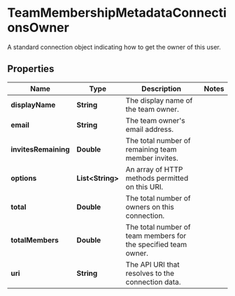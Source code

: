 

# TeamMembershipMetadataConnectionsOwner

A standard connection object indicating how to get the owner of this user.

## Properties

| Name | Type | Description | Notes |
|------------ | ------------- | ------------- | -------------|
|**displayName** | **String** | The display name of the team owner. |  |
|**email** | **String** | The team owner&#39;s email address. |  |
|**invitesRemaining** | **Double** | The total number of remaining team member invites. |  |
|**options** | **List&lt;String&gt;** | An array of HTTP methods permitted on this URI. |  |
|**total** | **Double** | The total number of owners on this connection. |  |
|**totalMembers** | **Double** | The total number of team members for the specified team owner. |  |
|**uri** | **String** | The API URI that resolves to the connection data. |  |



